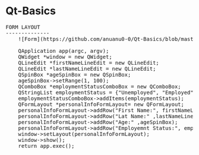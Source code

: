 # Qt-Basics

<pre>
FORM LAYOUT
--------------
    ![Form](https://github.com/anuanu0-0/Qt-Basics/blob/master/img/form.png?raw=true)

    QApplication app(argc, argv);
    QWidget *window = new QWidget;
    QLineEdit *firstNameLineEdit = new QLineEdit;
    QLineEdit *lastNameLineEdit = new QLineEdit;
    QSpinBox *ageSpinBox = new QSpinBox;
    ageSpinBox->setRange(1, 100);
    QComboBox *employmentStatusComboBox = new QComboBox;
    QStringList employmentStatus = {"Unemployed", "Employed", "NA"};
    employmentStatusComboBox->addItems(employmentStatus);
    QFormLayout *personalInfoFormLayout= new QFormLayout;
    personalInfoFormLayout->addRow("First Name:", firstNameLineEdit);
    personalInfoFormLayout->addRow("Lat Name:" ,lastNameLineEdit);
    personalInfoFormLayout->addRow("Age:" ,ageSpinBox);
    personalInfoFormLayout->addRow("Employemnt Status:", employmentStatusComboBox);
    window->setLayout(personalInfoFormLayout);
    window->show();
    return app.exec();
</pre>
